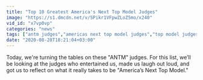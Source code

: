 ```yaml
---
title: "Top 10 Greatest America's Next Top Model Judges"
image: "https://s1.dmcdn.net/v/SPikr1VFpwZLoZ5mo/x240"
vid_id: "x7vp0vp"
categories: "news"
tags: ["antm judges","americas next top model judges","top model judges"]
date: "2020-08-28T18:21:04+03:00"
---
```

Today, we're turning the tables on these &quot;ANTM&quot; judges. For this list, we’ll be looking at the judges who entertained us, made us laugh out loud, and got us to reflect on what it really takes to be &quot;America’s Next Top Model.&quot;
